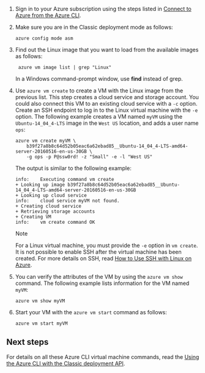 
1. Sign in to your Azure subscription using the steps listed in [Connect to Azure from the Azure CLI](../articles/xplat-cli-connect.md).

2. Make sure you are in the Classic deployment mode as follows:

    ```azurecli
    azure config mode asm
    ```

3. Find out the Linux image that you want to load from the available images as follows:

   ```azurecli   
    azure vm image list | grep "Linux"
    ```
   
    In a Windows command-prompt window, use **find** instead of grep.
   
4. Use `azure vm create` to create a VM with the Linux image from the previous list. This step creates a cloud service and storage account. You could also connect this VM to an existing cloud service with a `-c` option. Create an SSH endpoint to log in to the Linux virtual machine with the `-e` option. The following example creates a VM named `myVM` using the `Ubuntu-14_04_4-LTS` image in the `West US` location, and adds a user name `ops`:
   
    ```azurecli
    azure vm create myVM \
        b39f27a8b8c64d52b05eac6a62ebad85__Ubuntu-14_04_4-LTS-amd64-server-20160516-en-us-30GB \
        -g ops -p P@ssw0rd! -z "Small" -e -l "West US"
    ```

    The output is similar to the following example:

    ```azurecli
    info:    Executing command vm create
    + Looking up image b39f27a8b8c64d52b05eac6a62ebad85__Ubuntu-14_04_4-LTS-amd64-server-20160516-en-us-30GB
    + Looking up cloud service
    info:    cloud service myVM not found.
    + Creating cloud service
    + Retrieving storage accounts
    + Creating VM
    info:    vm create command OK
    ```
   
   > [!NOTE]
   > For a Linux virtual machine, you must provide the `-e` option in `vm create`. It is not possible to enable SSH after the virtual machine has been created. For more details on SSH, read [How to Use SSH with Linux on Azure](../articles/virtual-machines/virtual-machines-linux-mac-create-ssh-keys.md?toc=%2fazure%2fvirtual-machines%2flinux%2ftoc.json).

5. You can verify the attributes of the VM by using the `azure vm show` command. The following example lists information for the VM named `myVM`:

    ```azurecli   
    azure vm show myVM
    ```

6. Start your VM with the `azure vm start` command as follows:

    ```azurecli
    azure vm start myVM
    ```

## Next steps
For details on all these Azure CLI virtual machine commands, read the [Using the Azure CLI with the Classic deployment API](https://docs.microsoft.com/cli/azure/get-started-with-az-cli2).

